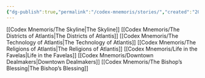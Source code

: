 ```yaml
---
{"dg-publish":true,"permalink":"/codex-mnemoris/stories/","created":"2025-09-13T14:50:13.540+03:00","updated":"2025-09-13T14:53:20.995+03:00"}
---
```


[[Codex Mnemoris/The Skyline\|The Skyline]]
[[Codex Mnemoris/The Districts of Atlantis\|The Districts of Atlantis]]
[[Codex Mnemoris/The Technology of Atlantis\|The Technology of Atlantis]]
[[Codex Mnemoris/The Religions of Atlantis\|The Religions of Atlantis]]
[[Codex Mnemoris/Life in the Favelas\|Life in the Favelas]]
[[Codex Mnemoris/Downtown Dealmakers\|Downtown Dealmakers]]
[[Codex Mnemoris/The Bishop’s Blessing\|The Bishop’s Blessing]]